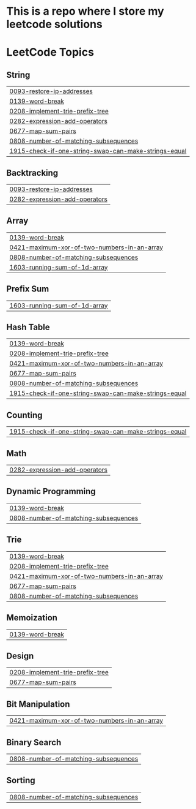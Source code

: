 # This is a repo where I store my leetcode solutions

<!---LeetCode Topics Start-->
# LeetCode Topics
## String
|  |
| ------- |
| [0093-restore-ip-addresses](https://github.com/tademusk/leetcode/tree/master/0093-restore-ip-addresses) |
| [0139-word-break](https://github.com/tademusk/leetcode/tree/master/0139-word-break) |
| [0208-implement-trie-prefix-tree](https://github.com/tademusk/leetcode/tree/master/0208-implement-trie-prefix-tree) |
| [0282-expression-add-operators](https://github.com/tademusk/leetcode/tree/master/0282-expression-add-operators) |
| [0677-map-sum-pairs](https://github.com/tademusk/leetcode/tree/master/0677-map-sum-pairs) |
| [0808-number-of-matching-subsequences](https://github.com/tademusk/leetcode/tree/master/0808-number-of-matching-subsequences) |
| [1915-check-if-one-string-swap-can-make-strings-equal](https://github.com/tademusk/leetcode/tree/master/1915-check-if-one-string-swap-can-make-strings-equal) |
## Backtracking
|  |
| ------- |
| [0093-restore-ip-addresses](https://github.com/tademusk/leetcode/tree/master/0093-restore-ip-addresses) |
| [0282-expression-add-operators](https://github.com/tademusk/leetcode/tree/master/0282-expression-add-operators) |
## Array
|  |
| ------- |
| [0139-word-break](https://github.com/tademusk/leetcode/tree/master/0139-word-break) |
| [0421-maximum-xor-of-two-numbers-in-an-array](https://github.com/tademusk/leetcode/tree/master/0421-maximum-xor-of-two-numbers-in-an-array) |
| [0808-number-of-matching-subsequences](https://github.com/tademusk/leetcode/tree/master/0808-number-of-matching-subsequences) |
| [1603-running-sum-of-1d-array](https://github.com/tademusk/leetcode/tree/master/1603-running-sum-of-1d-array) |
## Prefix Sum
|  |
| ------- |
| [1603-running-sum-of-1d-array](https://github.com/tademusk/leetcode/tree/master/1603-running-sum-of-1d-array) |
## Hash Table
|  |
| ------- |
| [0139-word-break](https://github.com/tademusk/leetcode/tree/master/0139-word-break) |
| [0208-implement-trie-prefix-tree](https://github.com/tademusk/leetcode/tree/master/0208-implement-trie-prefix-tree) |
| [0421-maximum-xor-of-two-numbers-in-an-array](https://github.com/tademusk/leetcode/tree/master/0421-maximum-xor-of-two-numbers-in-an-array) |
| [0677-map-sum-pairs](https://github.com/tademusk/leetcode/tree/master/0677-map-sum-pairs) |
| [0808-number-of-matching-subsequences](https://github.com/tademusk/leetcode/tree/master/0808-number-of-matching-subsequences) |
| [1915-check-if-one-string-swap-can-make-strings-equal](https://github.com/tademusk/leetcode/tree/master/1915-check-if-one-string-swap-can-make-strings-equal) |
## Counting
|  |
| ------- |
| [1915-check-if-one-string-swap-can-make-strings-equal](https://github.com/tademusk/leetcode/tree/master/1915-check-if-one-string-swap-can-make-strings-equal) |
## Math
|  |
| ------- |
| [0282-expression-add-operators](https://github.com/tademusk/leetcode/tree/master/0282-expression-add-operators) |
## Dynamic Programming
|  |
| ------- |
| [0139-word-break](https://github.com/tademusk/leetcode/tree/master/0139-word-break) |
| [0808-number-of-matching-subsequences](https://github.com/tademusk/leetcode/tree/master/0808-number-of-matching-subsequences) |
## Trie
|  |
| ------- |
| [0139-word-break](https://github.com/tademusk/leetcode/tree/master/0139-word-break) |
| [0208-implement-trie-prefix-tree](https://github.com/tademusk/leetcode/tree/master/0208-implement-trie-prefix-tree) |
| [0421-maximum-xor-of-two-numbers-in-an-array](https://github.com/tademusk/leetcode/tree/master/0421-maximum-xor-of-two-numbers-in-an-array) |
| [0677-map-sum-pairs](https://github.com/tademusk/leetcode/tree/master/0677-map-sum-pairs) |
| [0808-number-of-matching-subsequences](https://github.com/tademusk/leetcode/tree/master/0808-number-of-matching-subsequences) |
## Memoization
|  |
| ------- |
| [0139-word-break](https://github.com/tademusk/leetcode/tree/master/0139-word-break) |
## Design
|  |
| ------- |
| [0208-implement-trie-prefix-tree](https://github.com/tademusk/leetcode/tree/master/0208-implement-trie-prefix-tree) |
| [0677-map-sum-pairs](https://github.com/tademusk/leetcode/tree/master/0677-map-sum-pairs) |
## Bit Manipulation
|  |
| ------- |
| [0421-maximum-xor-of-two-numbers-in-an-array](https://github.com/tademusk/leetcode/tree/master/0421-maximum-xor-of-two-numbers-in-an-array) |
## Binary Search
|  |
| ------- |
| [0808-number-of-matching-subsequences](https://github.com/tademusk/leetcode/tree/master/0808-number-of-matching-subsequences) |
## Sorting
|  |
| ------- |
| [0808-number-of-matching-subsequences](https://github.com/tademusk/leetcode/tree/master/0808-number-of-matching-subsequences) |
<!---LeetCode Topics End-->